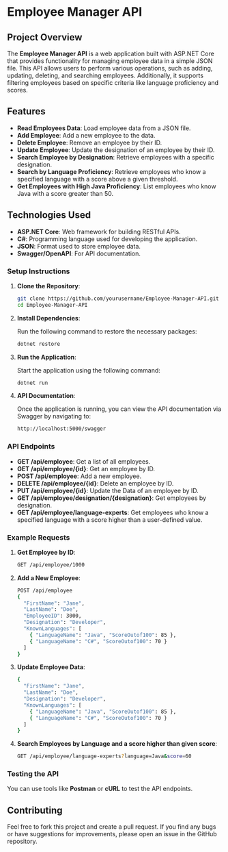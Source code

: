 # Employee Manager API

## Project Overview

The **Employee Manager API** is a web application built with ASP.NET Core that provides functionality for managing employee data in a simple JSON file. This API allows users to perform various operations, such as adding, updating, deleting, and searching employees. Additionally, it supports filtering employees based on specific criteria like language proficiency and scores.

## Features

- **Read Employees Data**: Load employee data from a JSON file.
- **Add Employee**: Add a new employee to the data.
- **Delete Employee**: Remove an employee by their ID.
- **Update Employee**: Update the designation of an employee by their ID.
- **Search Employee by Designation**: Retrieve employees with a specific designation.
- **Search by Language Proficiency**: Retrieve employees who know a specified language with a score above a given threshold.
- **Get Employees with High Java Proficiency**: List employees who know Java with a score greater than 50.

## Technologies Used

- **ASP.NET Core**: Web framework for building RESTful APIs.
- **C#**: Programming language used for developing the application.
- **JSON**: Format used to store employee data.
- **Swagger/OpenAPI**: For API documentation.



### Setup Instructions

1. **Clone the Repository**:

    ```bash
    git clone https://github.com/yourusername/Employee-Manager-API.git
    cd Employee-Manager-API
    ```

2. **Install Dependencies**:

    Run the following command to restore the necessary packages:

    ```bash
    dotnet restore
    ```

3. **Run the Application**:

    Start the application using the following command:

    ```bash
    dotnet run
    ```

4. **API Documentation**:

    Once the application is running, you can view the API documentation via Swagger by navigating to:

    ```bash
    http://localhost:5000/swagger
    ```

### API Endpoints

- **GET /api/employee**: Get a list of all employees.
- **GET /api/employee/{id}**: Get an employee by ID.
- **POST /api/employee**: Add a new employee.
- **DELETE /api/employee/{id}**: Delete an employee by ID.
- **PUT /api/employee/{id}**: Update the Data of an employee by ID.
- **GET /api/employee/designation/{designation}**: Get employees by designation.
- **GET /api/employee/language-experts**: Get employees who know a specified language with a score higher than a user-defined value.

### Example Requests

1. **Get Employee by ID**:

    ```bash
    GET /api/employee/1000
    ```

2. **Add a New Employee**:

    ```bash
    POST /api/employee
    {
      "FirstName": "Jane",
      "LastName": "Doe",
      "EmployeeID": 3000,
      "Designation": "Developer",
      "KnownLanguages": [
        { "LanguageName": "Java", "ScoreOutof100": 85 },
        { "LanguageName": "C#", "ScoreOutof100": 70 }
      ]
    }
    ```

3. **Update Employee Data**:

    ```bash
    {
      "FirstName": "Jane",
      "LastName": "Doe",
      "Designation": "Developer",
      "KnownLanguages": [
        { "LanguageName": "Java", "ScoreOutof100": 85 },
        { "LanguageName": "C#", "ScoreOutof100": 70 }
      ]
    }
    ```

4. **Search Employees by Language and a score higher than given score**:

    ```bash
    GET /api/employee/language-experts?language=Java&score=60
    ```

### Testing the API

You can use tools like **Postman** or **cURL** to test the API endpoints.

## Contributing

Feel free to fork this project and create a pull request. If you find any bugs or have suggestions for improvements, please open an issue in the GitHub repository.
